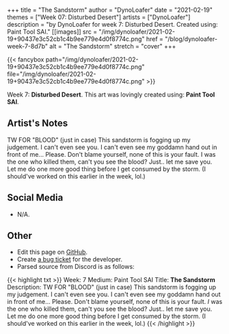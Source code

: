 +++
title =       "The Sandstorm"
author =      "DynoLoafer"
date =        "2021-02-19"
themes =      ["Week 07: Disturbed Desert"]
artists =     ["DynoLoafer"]
description = "by DynoLoafer for week 7: Disturbed Desert. Created using: Paint Tool SAI."
[[images]]
              src = "/img/dynoloafer/2021-02-19+90437e3c52cb1c4b9ee779e4d0f8774c.png"
              href = "/blog/dynoloafer-week-7-8d7b"
              alt = "The Sandstorm"
              stretch = "cover"
+++


{{< fancybox path="/img/dynoloafer/2021-02-19+90437e3c52cb1c4b9ee779e4d0f8774c.png" file="/img/dynoloafer/2021-02-19+90437e3c52cb1c4b9ee779e4d0f8774c.png" >}}


Week 7: **Disturbed Desert**. This art was lovingly created using: **Paint Tool SAI**.

## Artist's Notes

TW FOR "BLOOD" (just in case)
This sandstorm is fogging up my judgement. I can't even see you. I can't even see my goddamn hand out in front of me... Please. Don't blame yourself, none of this is your fault. I was the one who killed them, can't you see the blood? Just.. let me save you. Let me do one more good thing before I get consumed by the storm.
(I should've worked on this earlier in the week, lol.)

## Social Media

- N/A.

## Other

- Edit this page on [GitHub](https://github.com/teaminkling/web-refresh/edit/main/blog/content/blog/dynoloafer-week-7-8d7b.md).
- Create [a bug ticket](https://github.com/teaminkling/web-refresh/issues/new?assignees=&labels=bug&template=problem-report.md&title=) for the developer.
- Parsed source from Discord is as follows:

{{< highlight txt >}}
Week: 7
Medium: Paint Tool SAI
Title: __The Sandstorm__
Description: TW FOR "BLOOD" (just in case)
This sandstorm is fogging up my judgement. I can't even see you. I can't even see my goddamn hand out in front of me... Please. Don't blame yourself, none of this is your fault. *I* was the one who killed them, can't you see the blood? Just.. let me save you. Let me do one more good thing before I get consumed by the storm.
(I should've worked on this earlier in the week, lol.)
{{< /highlight >}}